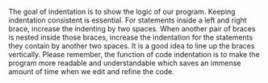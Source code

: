 The goal of indentation is to show the logic of our program. Keeping indentation consistent is essential. For statements inside a left and right brace, increase the indenting by two spaces. When another pair of braces is nested inside those braces, increase the indentation for the statements they contain by another two spaces. It is a good idea to line up the braces vertically. Please remember, the function of code indentation is to make the program more readable and understandable which saves an immense amount of time when we edit and refine the code.

